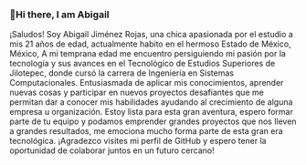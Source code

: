 ###  👋Hi there, I am Abigail

¡Saludos!
Soy Abigail Jiménez Rojas, una chica apasionada por el estudio a mis 21 años de edad, actualmente habito en el hermoso Estado de México, México,
A mi temprana edad me encuentro persiguiendo mi pasión por la tecnología y sus avances en el Tecnológico de Estudios Superiores de Jilotepec, donde cursó la carrera de Ingeniería en Sistemas Computacionales.
Entusiasmada de aplicar mis conocimientos, aprender nuevas cosas y participar en nuevos proyectos desafiantes que me permitan dar a conocer mis habilidades ayudando al crecimiento de alguna empresa u organización.
Estoy lista para esta gran aventura, espero formar parte de tu equipo y podamos emprender grandes proyectos que nos lleven a grandes resultados, me emociona mucho forma parte de esta gran era tecnológica.
¡Agradezco visites mi perfil de GitHub y espero tener la oportunidad de colaborar juntos en un futuro cercano!


